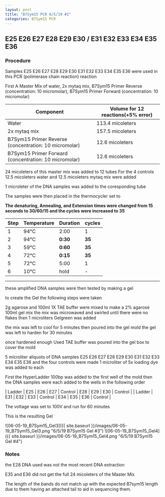 ```yaml
---
layout: post
title: "B7Sym15 PCR 6/5/19 #2"
categories: B7Sym15 PCR
---
```


##   E25 E26 E27 E28 E29 E30 / E31 E32 E33 E34 E35 E36

### Procedure

Samples E25 E26 E27 E28 E29 E30 E31 E32 E33 E34 E35 E36 were used in this PCR (polimerase chain reaction) reaction 

First A Master Mix of water, 2x mytaq mix, B7Sym15 Primer Reverse (concentration: 10 micromolar), B7Sym15 Primer Forward (concentration: 10 micromolar)


|Component| Volume for 12 reactions(+5% error)|
|---------|---------------------------|
|Water| 113.4 micoleters|
|2x mytaq mix| 157.5 micoleters|
|B7Sym15 Primer Reverse (concentration: 10 micromolar)| 12.6 micoleters|
|B7Sym15 Primer Forward (concentration: 10 micromolar)| 12.6 micoleters|

24 micoleters of this master mix was added to 12 tubes 
For the 4 controls 12.5 micoleters water and 12.5 micoleters mytaq mix were added

1 microleter of the DNA samples was added to the coresponding tube

The samples were then placed in the thermocycler set to 

**The denaturing, Annealing, and Extension times were changed from 15 seconds to 30/60/15 and the cycles were increased to 35**

|Step|Temperature|Duration|cycles|
|----|-------|--------|-------|
|1|94°C|2:00|1|
|2|94°C|**0:30**|**35**|
|3|59°C|**0:60**|**35**|
|4|72°C|**0:15**|**35**|
|5|72°C|5:00|1|
|6|10°C|hold|-|

___________

these amplified DNA samples were then tested by making a gel

to create the Gel the following steps were taken 

2g agarose and 100ml 1X TAE buffer were mixed to make a 2% agarose 100ml gel mix 
the mix was microwaved and swirled until there were no flakes 
then 1 microliters Gelgreen was added

the mix was left to cool for 5 minutes then poured into the gel mold
the gel was left to harden for 30 minutes 

once hardened enough Used TAE buffer was poured into the gel box to cover the mold

5 microliter aliquots of DNA samples E25 E26 E27 E28 E29 E30 E31 E32 E33 E34 E35 E36 and the four controls were made 
1 microliter of 5x loading dye was added to each

First the HyperLadder 100bp was added to the first well of the mold 
then the DNA samples were each added to the wells in the following order 

| Ladder | E25 | E26 | E27 | Control | E28 | E29 | E30 | Control |
| Ladder | E31 | E32 | E33 | Control | E34 | E35 | E36 | Control |

The voltage was set to 100V and run for 60 minutes


This is the resulting Gel

![06-05-19_B7Sym15_Gel3]({{ site.baseurl }}/images/06-05-19_B7Sym15_Gel3.png "6/5/19 B7Sym15 Gel #3")
![06-05-19_B7Sym15_Gel4]({{ site.baseurl }}/images/06-05-19_B7Sym15_Gel4.png "6/5/19 B7Sym15 Gel #4")

### Notes

the E28 DNA used was not the most recent DNA extraction

E35 and E36 did not get the full 24 micoleters of the Master Mix  

The length of the bands do not match up with the expected B7sym15 length due to them having an attached tail to aid in sequencing them.